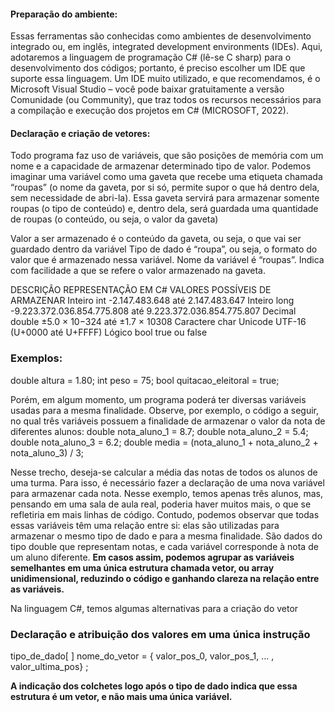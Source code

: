 
#### Preparação do ambiente:  
Essas ferramentas são conhecidas como ambientes de desenvolvimento integrado ou, em inglês, integrated development environments (IDEs). Aqui, adotaremos a linguagem de programação C# (lê-se C sharp) para o desenvolvimento dos códigos; portanto, é preciso escolher um IDE que suporte essa linguagem. Um IDE muito utilizado, e que recomendamos, é o Microsoft Visual Studio – você pode baixar gratuitamente a versão Comunidade (ou Community), que traz todos os recursos necessários para a compilação e execução dos projetos em C# (MICROSOFT, 2022).


#### Declaração e criação de vetores: 
Todo programa faz uso de variáveis, que são posições de memória com um nome e a capacidade de armazenar determinado tipo de valor. Podemos imaginar uma variável como uma gaveta que recebe uma etiqueta chamada “roupas” (o nome da gaveta, por si só, permite supor o que há dentro dela, sem necessidade de abri-la). Essa gaveta servirá para armazenar somente roupas (o tipo de conteúdo) e, dentro dela, será guardada uma quantidade de roupas (o conteúdo, ou seja, o valor da gaveta)

Valor a ser armazenado é o conteúdo da gaveta, ou seja, o que vai ser guardado dentro da variável
Tipo de dado é “roupa”, ou seja, o formato do valor que é armazenado nessa variável.
Nome da variável é “roupas”. Indica com facilidade a que se refere o valor armazenado na gaveta.

DESCRIÇÃO REPRESENTAÇÃO EM C# VALORES POSSÍVEIS DE ARMAZENAR 
Inteiro 
int -2.147.483.648 até 2.147.483.647 
Inteiro long -9.223.372.036.854.775.808 até 9.223.372.036.854.775.807 
Decimal double ±5.0 × 10−324 até ±1.7 × 10308 
Caractere char Unicode UTF-16 (U+0000 até U+FFFF) 
Lógico bool true ou false

### Exemplos:
double altura = 1.80;
int peso = 75; 
bool quitacao_eleitoral = true;

Porém, em algum momento, um programa poderá ter diversas variáveis usadas para a mesma finalidade. Observe, por exemplo, o código a seguir, no qual três variáveis possuem a finalidade de armazenar o valor da nota de diferentes alunos:
double nota_aluno_1 = 8.7;
double nota_aluno_2 = 5.4; 
double nota_aluno_3 = 6.2; 
double media = (nota_aluno_1 + nota_aluno_2 + nota_aluno_3) / 3;

Nesse trecho, deseja-se calcular a média das notas de todos os alunos de uma turma. Para isso, é necessário fazer a declaração de uma nova variável para armazenar cada nota. Nesse exemplo, temos apenas três alunos, mas, pensando em uma sala de aula real, poderia haver muitos mais, o que se refletiria em mais linhas de código. Contudo, podemos observar que todas essas variáveis têm uma relação entre si: elas são utilizadas para armazenar o mesmo tipo de dado e para a mesma finalidade. São dados do tipo double que representam notas, e cada variável corresponde à nota de um aluno diferente. **Em casos assim, podemos agrupar as variáveis semelhantes em uma única estrutura chamada vetor, ou array unidimensional, reduzindo o código e ganhando clareza na relação entre as variáveis.**

Na linguagem C#, temos algumas alternativas para a criação do vetor

### Declaração e atribuição dos valores em uma única instrução
tipo_de_dado[ ] nome_do_vetor = { valor_pos_0, valor_pos_1, ... , valor_ultima_pos} ;

**A indicação dos colchetes logo após o tipo de dado indica que essa estrutura é um vetor, e não mais uma única variável.**